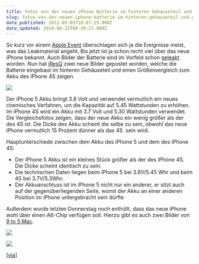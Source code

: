 ```yaml
---
title: Fotos von der neuen iPhone Batterie im hinteren Gehäuseteil und Größenvergleich zur Batterie vom 4S und A6 Chip
slug: fotos-von-der-neuen-iphone-batterie-im-hinteren-gehauseteil-und-grosenvergleich-zur-batterie-vom-4s-und-a6-chip
date_published: 2012-09-05T10:07:25.000Z
date_updated: 2018-08-22T09:39:17.000Z
---
```


So kurz vor einem [Apple Event](__GHOST_URL__/apple-versendet-einladungen-zum-apple-event-am-12-september/) überschlagen sich ja die Ereignisse meist, was das Leakmaterial angeht. Bis jetzt ist ja schon recht viel über das neue iPhone bekannt. Auch Bilder der Batterie sind im Vorfeld schon [geleakt](http://www.macrumors.com/2012/08/10/next-generation-iphone-battery-only-marginally-higher-capacity/) worden. Nun hat [iResQ](http://www.iresq.com/) zwei neue Bilder gepostet worden, welche die Batterie eingebaut im hinteren Gehäuseteil und einen Größenvergleich zum Akku des iPhone 4S zeigen.

[![](//picdump.thafaker.de/2012/09/iresq_iphone_5_battery_shell.jpg)](__GHOST_URL__/fotos-von-der-neuen-iphone-batterie-im-hinteren-gehauseteil-und-grosenvergleich-zur-batterie-vom-4s-und-a6-chip/iresq_iphone_5_battery_shell/)

Der iPhone 5 Akku bringt 3.8 Volt und verwendet vermutlich ein neues chemisches Verfahren, um die Kapazität auf 5.45 Wattstunden zu erhöhen. Im iPhone 4S wird ein Akku mit 3.7 Volt und 5.30 Wattstunden verwendet. Die Vergleichsfotos zeigen, dass der neue Akku ein wenig größer als der des 4S ist. Die Dicke des Akku scheint die selbe zu sein, obwohl das neue iPhone vermutlich 15 Prozent dünner als das 4S  sein wird.

Hauptunterschiede zwischen dem Akku des iPhone 5 und dem des iPhone 4S:

- Der iPhone 5 Akku ist ein kleines Stück größer als der des iPhone 4S. Die Dicke scheint identisch zu sein.
- Die technischen Daten liegen beim iPhone 5 bei 3.8V/5.45 Whr und beim 4S bei 3.7V/5.3Whr.
- Der Akkuanschluss ist im iPhone 5 nicht nur ein anderer, er sitzt auch auf der gegenüberliegenden Seite, womit der Akku an einer anderen Position im iPhone untergebracht sein dürfte

Außerdem wurde letzten Donnerstag noch enthüllt, dass das neue iPhone wohl über einen A6-Chip verfügen soll. Hierzu gibt es auch zwei Bilder von [9 to 5 Mac](http://9to5mac.com/2012/08/30/more-iphone-parts-a6-processor-more-new-9-pin-cables/).

[![](//picdump.thafaker.de/2012/09/iphone_2012_logic_board_a6.jpg)](__GHOST_URL__/fotos-von-der-neuen-iphone-batterie-im-hinteren-gehauseteil-und-grosenvergleich-zur-batterie-vom-4s-und-a6-chip/iphone_2012_logic_board_a6/)

[![](//picdump.thafaker.de/2012/09/iphone_2012_logic_board_a6_uncropped.jpg)](__GHOST_URL__/fotos-von-der-neuen-iphone-batterie-im-hinteren-gehauseteil-und-grosenvergleich-zur-batterie-vom-4s-und-a6-chip/iphone_2012_logic_board_a6_uncropped/)

[[via](http://www.macrumors.com/2012/09/04/photos-of-iphone-5-battery-in-rear-shell-compared-to-iphone-4s-battery/)]
